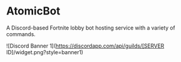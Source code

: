# AtomicBot
A Discord-based Fortnite lobby bot hosting service with a variety of commands.

![Discord Banner 1](https://discordapp.com/api/guilds/[SERVER ID]/widget.png?style=banner1)

